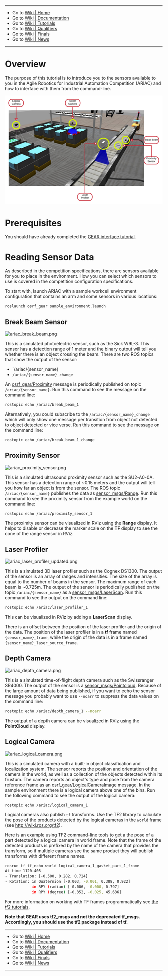 -------------------------------------------------
- Go to [Wiki | Home](../README.md)
- Go to [Wiki | Documentation](documentation.md)
- Go to [Wiki | Tutorials](tutorials.md)
- Go to [Wiki | Qualifiers](qualifier.md)
- Go to [Wiki | Finals](finals.md)
- Go to [Wiki | News](updates.md)
-------------------------------------------------

# Overview #

The purpose of this tutorial is to introduce you to the sensors available to you in the Agile Robotics for Industrial Automation Competition (ARIAC) and how to interface with them from the command-line.

<img src="../figures/sensors.png" alt="alt text" width="900" class="center">

# Prerequisites #

You should have already completed the [GEAR interface tutorial](./gear_interface.md).

# Reading Sensor Data #

As described in the competition specifications, there are sensors available for you to place in the environment. How you can select which sensors to use is covered in the competition configuration specifications.

To start with, launch ARIAC with a sample workcell environment configuration that contains an arm and some sensors in various locations:

```bash
roslaunch osrf_gear sample_environment.launch
```

## Break Beam Sensor ##

![ariac_break_beam.png](https://bitbucket.org/repo/pB4bBb/images/1097779126-ariac_break_beam.png)

This is a simulated photoelectric sensor, such as the Sick W9L-3.
This sensor has a detection range of 1 meter and the binary output will tell you whether there is an object crossing the beam.
There are two ROS topics that show the output of the sensor:

* `/ariac/{sensor_name}
* `/ariac/{sensor_name}_change`

An [osrf_gear/Proximity](https://bitbucket.org/osrf/ariac/src/master/osrf_gear/msg/Proximity.msg) message is periodically published on topic `/ariac/{sensor_name}`.
Run this command to see the message on the command line:

```bash
rostopic echo /ariac/break_beam_1
```

Alternatively, you could subscribe to the `/ariac/{sensor_name}_change` which will only show one message per transition from object not detected to object detected or vice verse.
Run this command to see the message on the command line:

```bash
rostopic echo /ariac/break_beam_1_change
```

## Proximity Sensor ##

![ariac_proximity_sensor.png](https://bitbucket.org/repo/pB4bBb/images/997334629-ariac_proximity_sensor.png)

This is a simulated ultrasound proximity sensor such as the SU2-A0-0A.
This sensor has a detection range of ~0.15 meters and the output will tell you how far an object is from the sensor.
The ROS topic `/ariac/{sensor_name}` publishes the data as [sensor_msgs/Range](http://docs.ros.org/api/sensor_msgs/html/msg/Range.html).
Run this command to see the proximity sensor from the example world on the command line:

```bash
rostopic echo /ariac/proximity_sensor_1
```

The proximity sensor can be visualized in RViz using the **Range** display.
It helps to disable or decrease the marker scale on the **TF** display to see the cone of the range sensor in RViz.

## Laser Profiler ##

![ariac_laser_profiler_updated.png](https://bitbucket.org/repo/pB4bBb/images/2590957860-ariac_laser_profiler_updated.png)

This is a simulated 3D laser profiler such as the Cognex DS1300.
The output of the sensor is an array of ranges and intensities.
The size of the array is equal to the number of beams in the sensor.
The maximum range of each beam is ~0.725m.
The output of the sensor is periodically published on the topic `/ariac/{sensor_name}` as a [sensor_msgs/LaserScan](http://docs.ros.org/api/sensor_msgs/html/msg/LaserScan.html).
Run this command to see the output on the command line:

```bash
rostopic echo /ariac/laser_profiler_1
```

This can be visualized in RViz by adding a **LaserScan** display.

There is an offset between the position of the laser profiler and the origin of the data.
The position of the laser profiler is in a **tf** frame named `{sensor_name}_frame`, while the origin of the data is in a frame named `{sensor_name}_laser_source_frame`.

## Depth Camera ##
![ariac_depth_camera.png](https://bitbucket.org/repo/pB4bBb/images/1179150255-ariac_depth_camera.png)

This is a simulated time-of-flight depth camera such as the Swissranger SR4000.
The output of the sensor is a [sensor_msgs/Pointcloud](http://docs.ros.org/api/sensor_msgs/html/msg/PointCloud.html).
Because of the large amount of data being published, if you want to echo the sensor message you probably want to use `--noarr` to suppress the data values on the command line:

```bash
rostopic echo /ariac/depth_camera_1 --noarr
```

The output of a depth camera can be visualized in RViz using the **PointCloud** display.

## Logical Camera ##

![ariac_logical_camera.png](https://bitbucket.org/repo/pB4bBb/images/2463683455-ariac_logical_camera.png)

This is a simulated camera with a built-in object classification and localization system.
The sensor reports the position and orientation of the camera in the world, as well as a collection of the objects detected within its frustum.
The camera reports an object's type and pose from the camera reference frame as an [osrf_gear/LogicalCameraImage](https://bitbucket.org/osrf/ariac/src/master/osrf_gear/msg/LogicalCameraImage.msg) message.
In the sample environment there is a logical camera above one of the bins.
Run the following command to see the output of the logical camera:

```
rostopic echo /ariac/logical_camera_1
```

Logical cameras also publish `tf` transforms.
Use the TF2 library to calculate the pose of the products detected by the logical cameras in the `world` frame (see http://wiki.ros.org/tf2).

Here is an example using TF2 command-line tools to get a the pose of a part detected by a logical camera in world frame.
Note that the frame of the detected products is prefixed by the name of the camera that provides the transform, so if multiple cameras see the same product they will publish transforms with different frame names.

```bash
rosrun tf tf_echo world logical_camera_1_gasket_part_1_frame
At time 1120.405
- Translation: [-0.500, 0.282, 0.724]
- Rotation: in Quaternion [-0.003, -0.001, 0.388, 0.922]
            in RPY (radian) [-0.006, -0.000, 0.797]
            in RPY (degree) [-0.352, -0.025, 45.636]
```

For more information on working with TF frames programmatically see [the tf2 tutorials](http://wiki.ros.org/tf2/Tutorials).

**Note that GEAR uses tf2_msgs and not the deprecated tf_msgs. Accordingly, you should use the tf2 package instead of tf.**

-------------------------------------------------
- Go to [Wiki | Home](../README.md)
- Go to [Wiki | Documentation](documentation.md)
- Go to [Wiki | Tutorials](tutorials.md)
- Go to [Wiki | Qualifiers](qualifier.md)
- Go to [Wiki | Finals](finals.md)
- Go to [Wiki | News](updates.md)
-------------------------------------------------
